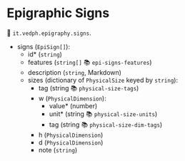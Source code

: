 # Epigraphic Signs

🔑 `it.vedph.epigraphy.signs`.

- signs (`EpiSign[]`):
  - id\* (`string`)
  - features (`string[]` 📚 `epi-signs-features`)
  - description (`string`, Markdown)
  - sizes (dictionary of `PhysicalSize` keyed by `string`):
    - tag (string 📚 `physical-size-tags`)
    - w (`PhysicalDimension`):
      - value\* (number)
      - unit\* (string 📚 `physical-size-units`)
      - tag (string 📚 `physical-size-dim-tags`)
    - h (`PhysicalDimension`)
    - d (`PhysicalDimension`)
    - note (`string`)
